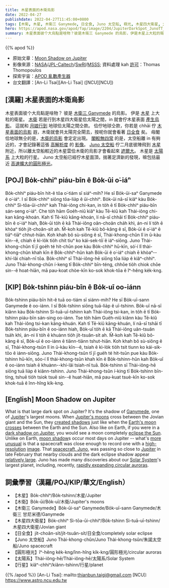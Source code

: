 ```yaml
---
title: 木星表面的木衛烏影
date: 2022-04-27
publishdate: 2022-04-27T11:45:00+0800
tags: [木衛, 木星, 木衛三 Ganymede, 日全食, Juno 太空船, 極光, 木星四大衛星, 太陽系, 圓形極光]
hero: https://apod.nasa.gov/apod/fap/image/2204/JupiterDarkSpot_JunoTT_1080.jpg
summary: 木星表面彼个大烏點是啥物？彼是木衛三 Ganymede 的烏影，伊是木星上大粒的衛星。
---
```


{{% apod %}}

- 原始文章：[Moon Shadow on Jupiter](https://apod.nasa.gov/apod/ap220427.html)
- 影像來源：[NASA](https://www.nasa.gov/)/[JPL-Caltech](https://www.jpl.nasa.gov/)/[SwRI](https://www.swri.org/)/[MSSS](http://www.msss.com/); 資料處理 kah [許可](https://creativecommons.org/licenses/by/4.0/)：Thomas Thomopoulos
- 探索宇宙：[APOD 亂數產生器](http://apod.nasa.gov/apod/random_apod.html)
- 台文翻譯：[An-Li Tsai][An-Li Tsai] ([NCU][NCU])

## [漢羅] 木星表面的木衛烏影
木星表面彼个大烏點是啥物？
彼是 [木衛三 Ganymede][Ganymede] 的烏影。
伊是 [木星][Jupiter 1] 上大粒的衛星。
[木衛][Jupiter's moons] 若是行到木星四大衛星佮太陽之間，in 就會佇木星表面 [產生烏影][created shadows]。
這就和 [月娘行到][Earth's moon crosses] 地球佮太陽之間仝款。
佮佇地球仝款，你若是 chhāi 佇 [木星表面的烏影][dark shadow on Jupiter] 遐，木衛就會共太陽完全閘去，按呢你就會看著 [日全食][eclipse the Sun] 矣。
毋閣佮地球無仝的是，[木衛的烏影][moon shadow] 會定定出現。
[閣較無四常][more unusual] 的是，太空船離 in 有夠近的，才會記錄著這張 [高解析度][high-resolution] 的 [影像][image]。
[Juno 太空船][spacecraft, Juno] 佇二月底彼陣飛到 [木星][Jupiter 2] 附近，所以離太空船較近的木星雲佮木衛的烏影才會看起來 [遮爾大][relatively large]。
木星是 [太陽系][Solar System] 上大粒的行星。
Juno 太空船已經佇木星面頂，揣著足濟新的發現，嘛包括最近 [高速擴大的圓形極光][rapidly expanding circular auroras]。

## [POJ] Bo̍k-chhiⁿ piáu-bīn ê Bo̍k-ūi o͘-iáⁿ
Bo̍k-chhiⁿ piáu-bīn hit-ê tōa o͘-tiám sī siáⁿ-mih?
He sī Bo̍k-ūi-saⁿ Ganymede ê o͘-iáⁿ.
I sī Bo̍k-chhiⁿ siōng tōa-lia̍p ê ūi-chhiⁿ.
Bo̍k-ūi nā-sī kiâⁿ kàu Bo̍k-chhiⁿ Sì-tōa-ūi-chhiⁿ kah Thài-iông chi-kan, in to̍h ē tī Bo̍k-chhiⁿ piáu-bīn sán-seng o͘-iáⁿ.
Che to̍h hām Goe̍h-niû kiâⁿ kàu Tē-kiû kah Thài-iông chi-kan kāng-khoán.
Kah tī Tē-kiû kāng-khoán, lí nā-sī chhāi tī Bo̍k-chhiⁿ piáu-bīn ê o͘-iáⁿ hiah, Bo̍k-ūi to̍h ē kā Thài-iông oân-choân cha̍h khì, án-ni lí to̍h ē khòaⁿ tio̍h ji̍t-choân-si̍t ah.
M̄-koh kah Tē-kiû bô-kâng ê sī, Bo̍k-ūi ê o͘-iáⁿ ē tiāⁿ-tiāⁿ chhut-hiān.
Koh khah bô sù-siông ê sī, Thài-khong-chûn lî in ū-kàu kīn--ê, chiah ē kì-lo̍k tio̍h chit tiuⁿ ko kái-sek-tō͘ ê iáⁿ-siōng.
Juno Thài-khong-chûn tī jī goe̍h té hit-chūn poe kàu Bo̍k-chhiⁿ hū-kīn, só͘-í lî thài-khong-chûn khah kīn ê Bo̍k-chhiⁿ-hûn kah Bo̍k-ūi ê o͘-iáⁿ chiah ē khòaⁿ--khí-lâi chiah-nī tōa.
Bo̍k-chhiⁿ sī Thài-iông-hē siōng tōa lia̍p ê kiâⁿ-chhiⁿ.
Juno Thài-khong-chûn í-keng tī Bo̍k-chhiⁿ bīn-téng, chhōe tio̍h chiok chōe sin--ê hoat-hiān, mā pau-koat chòe-kīn ko-sok khok-tōa ê îⁿ-hêng ke̍k-kng.

## [KIP] Bo̍k-tshinn piáu-bīn ê Bo̍k-uī oo-iánn
Bo̍k-tshinn piáu-bīn hit-ê tuā oo-tiám sī siánn-mih?
He sī Bo̍k-uī-sann Ganymede ê oo-iánn.
I sī Bo̍k-tshinn siōng tuā-lia̍p ê uī-tshinn.
Bo̍k-uī nā-sī kiânn kàu Bo̍k-tshinn Sì-tuā-uī-tshinn kah Thài-iông tsi-kan, in to̍h ē tī Bo̍k-tshinn piáu-bīn sán-sing oo-iánn.
Tse to̍h hām Gue̍h-niû kiânn kàu Tē-kiû kah Thài-iông tsi-kan kāng-khuán.
Kah tī Tē-kiû kāng-khuán, lí nā-sī tshāi tī Bo̍k-tshinn piáu-bīn ê oo-iánn hiah, Bo̍k-uī to̍h ē kā Thài-iông uân-tsuân tsa̍h khì, án-ni lí to̍h ē khuànn tio̍h ji̍t-tsuân-si̍t ah.
M̄-koh kah Tē-kiû bô-kâng ê sī, Bo̍k-uī ê oo-iánn ē tiānn-tiānn tshut-hiān.
Koh khah bô sù-siông ê sī, Thài-khong-tsûn lî in ū-kàu kīn--ê, tsiah ē kì-lo̍k tio̍h tsit tiunn ko kái-sik-tōo ê iánn-siōng.
Juno Thài-khong-tsûn tī jī gue̍h té hit-tsūn pue kàu Bo̍k-tshinn hū-kīn, sóo-í lî thài-khong-tsûn khah kīn ê Bo̍k-tshinn-hûn kah Bo̍k-uī ê oo-iánn tsiah ē khuànn--khí-lâi tsiah-nī tuā.
Bo̍k-tshinn sī Thài-iông-hē siōng tuā lia̍p ê kiânn-tshinn.
Juno Thài-khong-tsûn í-king tī Bo̍k-tshinn bīn-tíng, tshuē tio̍h tsiok tsuē sin--ê huat-hiān, mā pau-kuat tsuè-kīn ko-sok khok-tuā ê înn-hîng ki̍k-kng.

## [English] Moon Shadow on Jupiter
What is that large dark spot on Jupiter?
It's the shadow of [Ganymede][Ganymede], one of [Jupiter][Jupiter 1]'s largest moons.
When [Jupiter's moons][Jupiter's moons] cross between the Jovian giant and the Sun, they [created shadows][created shadows] just like when the [Earth's moon crosses][Earth's moon crosses] between the Earth and the Sun.
Also like on Earth, if you were in a [dark shadow on Jupiter][dark shadow on Jupiter], you would see a moon completely [eclipse the Sun][eclipse the Sun].
Unlike on Earth, [moon shadow][moon shadow]s occur most days on Jupiter -- what's [more unusual][more unusual] is that a spacecraft was close enough to record one with a [high-resolution][high-resolution] [image][image].
That [spacecraft, Juno][spacecraft, Juno], was passing so close to [Jupiter][Jupiter 2] in late February that nearby clouds and the dark eclipse shadow appear [relatively large][relatively large].
Juno has made many discoveries about our [Solar System][Solar System]'s largest planet, including, recently, [rapidly expanding circular auroras][rapidly expanding circular auroras].

## 詞彙學習（漢羅/POJ/KIP/華文/English）
- 【木星】Bo̍k-chhiⁿ/Bo̍k-tshinn/木星/Jupiter
- 【木衛】Bo̍k-ūi/Bo̍k-uī/木衛/Jupiter's moons
- 【木衛三 Ganymede】Bo̍k-ūi-saⁿ Ganymede/Bo̍k-uī-sann Ganymede/木衛三 甘尼米德/Ganymede
- 【木星四大衛星】Bo̍k-chhiⁿ Sì-tōa-ūi-chhiⁿ/Bo̍k-tshinn Sì-tuā-uī-tshinn/木星四大衛星/Jovian giant
- 【日全食】ji̍t-choân-si̍t/ji̍t-tsuân-si̍t/日全食/completely solar eclipse
- 【Juno 太空船】Juno Thài-khong-chûn/Juno Thài-khong-tsûn/朱諾太空船/Juno spacecraft
- 【圓形極光】îⁿ-hêng ke̍k-kng/înn-hîng ki̍k-kng/圓形極光/circular auroras
- 【太陽系】Thài-iông-hē/Thài-iông-hē/太陽系/Solar System
- 【行星】kiâⁿ-chhiⁿ/kiânn-tshinn/行星/planet


{{% /apod %}}
[An-Li Tsai]: mailto:thianbun.taigi@gmail.com
[NCU]: https://www.astro.ncu.edu.tw

[copyright]: https://apod.nasa.gov/apod/fap/lib/about_apod.html#srapply

[Ganymede]:https://apod.nasa.gov/apod/ap210614.html
[Jupiter 1]:https://solarsystem.nasa.gov/planets/jupiter/in-depth/
[Jupiter's moons]:https://solarsystem.nasa.gov/moons/jupiter-moons/overview//
[created shadows]:https://apod.nasa.gov/apod/ap110102.html
[Earth's moon crosses]:https://eclipse2017.nasa.gov/static/img/eclipse-who-what-where-and-how/eclipsesHOW.png
[dark shadow on Jupiter]:https://apod.nasa.gov/apod/ap200628.html
[eclipse the Sun]:https://apod.nasa.gov/apod/ap170820.html
[moon shadow]:https://youtu.be/kGNxKnLmOH4
[more unusual]:http://funkot.ru/wp-content/uploads/2013/12/kotik-v-shapochke.jpg
[high-resolution]:https://www.missionjuno.swri.edu/news/juno-captures-moon-shadow-on-jupiter
[image]:https://photojournal.jpl.nasa.gov/catalog/PIA25015
[spacecraft, Juno]:https://www.nasa.gov/mission_pages/juno/spacecraft/index.html
[Jupiter 2]:https://en.wikipedia.org/wiki/Jupiter
[relatively large]:https://apod.nasa.gov/apod/ap190508.html
[Solar System]:https://spaceplace.nasa.gov/menu/solar-system/
[rapidly expanding circular auroras]:https://agupubs.onlinelibrary.wiley.com/doi/10.1029/2020JA028971
